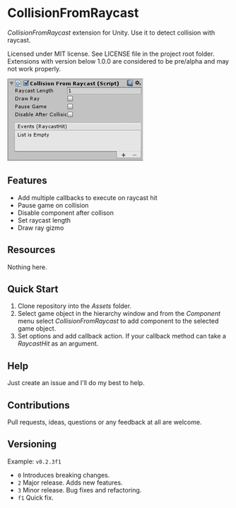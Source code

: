 # CollisionFromRaycast

*CollisionFromRaycast* extension for Unity. Use it to detect collision with raycast.

Licensed under MIT license. See LICENSE file in the project root folder.   
Extensions with version below 1.0.0 are considered to be pre/alpha and may not work properly.

![CollisionFromRaycast](/Resources/cover_screenshot.png?raw=true)

## Features

* Add multiple callbacks to execute on raycast hit
* Pause game on collision
* Disable component after collison
* Set raycast length
* Draw ray gizmo

## Resources

Nothing here.

## Quick Start

1. Clone repository into the *Assets* folder.
2. Select game object in the hierarchy window and from the *Component* menu
   select *CollisionFromRaycast* to add component to the selected game object.
3. Set options and add callback action. If your callback method can take a *RaycastHit* as an argument.

## Help

Just create an issue and I'll do my best to help.

## Contributions

Pull requests, ideas, questions or any feedback at all are welcome.

## Versioning

Example: `v0.2.3f1`

- `0` Introduces breaking changes.
- `2` Major release. Adds new features.
- `3` Minor release. Bug fixes and refactoring.
- `f1` Quick fix.